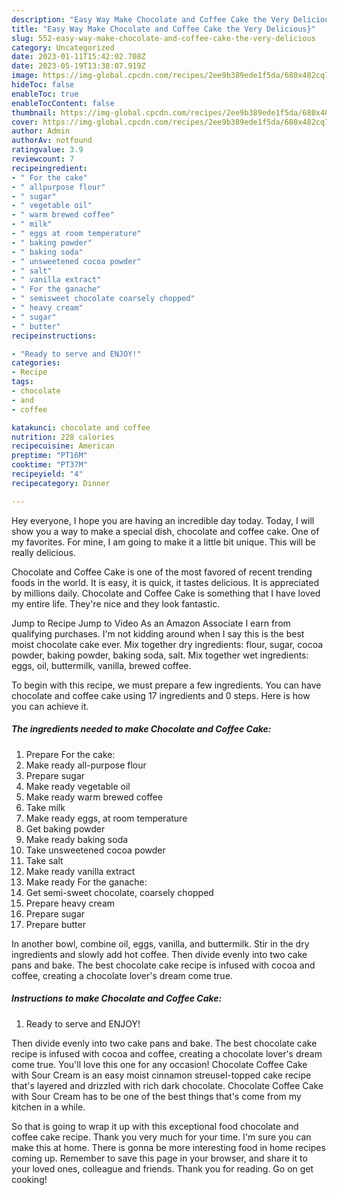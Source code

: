 ```yaml
---
description: "Easy Way Make Chocolate and Coffee Cake the Very Delicious}"
title: "Easy Way Make Chocolate and Coffee Cake the Very Delicious}"
slug: 552-easy-way-make-chocolate-and-coffee-cake-the-very-delicious
category: Uncategorized
date: 2023-01-11T15:42:02.708Z
date: 2023-05-19T13:38:07.919Z
image: https://img-global.cpcdn.com/recipes/2ee9b389ede1f5da/680x482cq70/chocolate-and-coffee-cake-recipe-main-photo.jpg
hideToc: false
enableToc: true
enableTocContent: false
thumbnail: https://img-global.cpcdn.com/recipes/2ee9b389ede1f5da/680x482cq70/chocolate-and-coffee-cake-recipe-main-photo.jpg
cover: https://img-global.cpcdn.com/recipes/2ee9b389ede1f5da/680x482cq70/chocolate-and-coffee-cake-recipe-main-photo.jpg
author: Admin
authorAv: notfound
ratingvalue: 3.9
reviewcount: 7
recipeingredient:
- " For the cake"
- " allpurpose flour"
- " sugar"
- " vegetable oil"
- " warm brewed coffee"
- " milk"
- " eggs at room temperature"
- " baking powder"
- " baking soda"
- " unsweetened cocoa powder"
- " salt"
- " vanilla extract"
- " For the ganache"
- " semisweet chocolate coarsely chopped"
- " heavy cream"
- " sugar"
- " butter"
recipeinstructions:

- "Ready to serve and ENJOY!"
categories:
- Recipe
tags:
- chocolate
- and
- coffee

katakunci: chocolate and coffee 
nutrition: 228 calories
recipecuisine: American
preptime: "PT16M"
cooktime: "PT37M"
recipeyield: "4"
recipecategory: Dinner

---
```



Hey everyone, I hope you are having an incredible day today. Today, I will show you a way to make a special dish, chocolate and coffee cake. One of my favorites. For mine, I am going to make it a little bit unique. This will be really delicious.

Chocolate and Coffee Cake is one of the most favored of recent trending foods in the world. It is easy, it is quick, it tastes delicious. It is appreciated by millions daily. Chocolate and Coffee Cake is something that I have loved my entire life. They're nice and they look fantastic.

Jump to Recipe Jump to Video As an Amazon Associate I earn from qualifying purchases. I&#39;m not kidding around when I say this is the best moist chocolate cake ever. Mix together dry ingredients: flour, sugar, cocoa powder, baking powder, baking soda, salt. Mix together wet ingredients: eggs, oil, buttermilk, vanilla, brewed coffee.


To begin with this recipe, we must prepare a few ingredients. You can have chocolate and coffee cake using 17 ingredients and 0 steps. Here is how you can achieve it.

<!--inarticleads1-->

##### The ingredients needed to make Chocolate and Coffee Cake:

1. Prepare  For the cake:
1. Make ready  all-purpose flour
1. Prepare  sugar
1. Make ready  vegetable oil
1. Make ready  warm brewed coffee
1. Take  milk
1. Make ready  eggs, at room temperature
1. Get  baking powder
1. Make ready  baking soda
1. Take  unsweetened cocoa powder
1. Take  salt
1. Make ready  vanilla extract
1. Make ready  For the ganache:
1. Get  semi-sweet chocolate, coarsely chopped
1. Prepare  heavy cream
1. Prepare  sugar
1. Prepare  butter


In another bowl, combine oil, eggs, vanilla, and buttermilk. Stir in the dry ingredients and slowly add hot coffee. Then divide evenly into two cake pans and bake. The best chocolate cake recipe is infused with cocoa and coffee, creating a chocolate lover&#39;s dream come true. 

<!--inarticleads2-->

##### Instructions to make Chocolate and Coffee Cake:


1. Ready to serve and ENJOY!

Then divide evenly into two cake pans and bake. The best chocolate cake recipe is infused with cocoa and coffee, creating a chocolate lover&#39;s dream come true. You&#39;ll love this one for any occasion! Chocolate Coffee Cake with Sour Cream is an easy moist cinnamon streusel-topped cake recipe that&#39;s layered and drizzled with rich dark chocolate. Chocolate Coffee Cake with Sour Cream has to be one of the best things that&#39;s come from my kitchen in a while. 

So that is going to wrap it up with this exceptional food chocolate and coffee cake recipe. Thank you very much for your time. I'm sure you can make this at home. There is gonna be more interesting food in home recipes coming up. Remember to save this page in your browser, and share it to your loved ones, colleague and friends. Thank you for reading. Go on get cooking!
